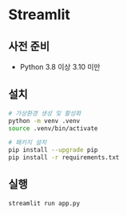 # Streamlit

## 사전 준비

- Python 3.8 이상 3.10 미만

## 설치

```bash
# 가상환경 생성 및 활성화
python -m venv .venv
source .venv/bin/activate

# 패키지 설치
pip install --upgrade pip
pip install -r requirements.txt
```

## 실행

```bash
streamlit run app.py
```
